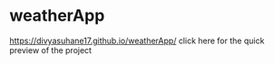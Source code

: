 # weatherApp
https://divyasuhane17.github.io/weatherApp/ 
click here for the quick preview of the project
